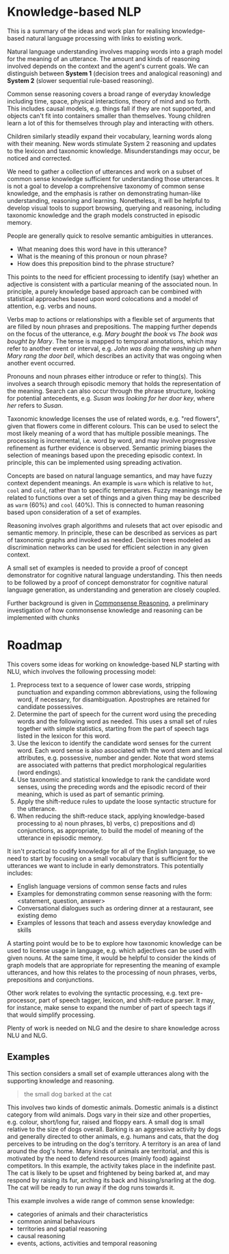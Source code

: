 # Knowledge-based NLP

This is a summary of the ideas and work plan for realising knowledge-based natural language processing with links to existing work.

Natural language understanding involves mapping words into a graph model for the meaning of an utterance. The amount and kinds of reasoning involved depends on the context and the agent's current goals. We can distinguish between **System 1** (decision trees and analogical reasoning) and **System 2** (slower sequential rule-based reasoning).

Common sense reasoning covers a broad range of everyday knowledge including time, space, physical interactions, theory of mind and so forth. This includes causal models, e.g. things fall if they are not supported, and objects can't fit into containers smaller than themselves. Young children learn a lot of this for themselves through play and interacting with others.

Children similarly steadily expand their vocabulary, learning words along with their meaning. New words stimulate System 2 reasoning and updates to the lexicon and taxonomic knowledge. Misunderstandings may occur, be noticed and corrected.

We need to gather a collection of utterances and work on a subset of common sense knowledge sufficient for understanding those utterances. It is not a goal to develop a comprehensive taxonomy of common sense knowledge, and the emphasis is rather on demonstrating human-like understanding, reasoning and learning. Nonetheless, it will be helpful to develop visual tools to support browsing, querying and reasoning, including taxonomic knowledge and the graph models constructed in episodic memory.

People are generally quick to resolve semantic ambiguities in utterances. 

* What meaning does this word have in this utterance?
* What is the meaning of this pronoun or noun phrase?
* How does this preposition bind to the phrase structure?

This points to the need for efficient processing to identify (say) whether an adjective is consistent with a particular meaning of the associated noun. In principle, a purely knowledge based approach can be combined with statistical approaches based upon word colocations and a model of attention, e.g. verbs and nouns.

Verbs map to actions or relationships with a flexible set of arguments that are filled by noun phrases and prepositions. The mapping further depends on the focus of the utterance, e.g. *Mary bought the book* vs *The book was bought by Mary*. The tense is mapped to temporal annotations, which may refer to another event or interval, e.g. *John was doing the washing up when Mary rang the door bell*, which describes an activity that was ongoing when another event occurred.

Pronouns and noun phrases either introduce or refer to thing(s). This involves a search through episodic memory that holds the representation of the meaning. Search can also occur through the phrase structure, looking for potential antecedents, e.g. *Susan was looking for her door key*, where *her* refers to *Susan*.

Taxonomic knowledge licenses the use of related words, e.g. "red flowers", given that flowers come in different colours. This can be used to select the most likely meaning of a word that has multiple possible meanings. The processing is incremental, i.e. word by word, and may involve progressive refinement as further evidence is observed. Semantic priming biases the selection of meanings based upon the preceding episodic context. In principle, this can be implemented using spreading activation.

Concepts are based on natural language semantics, and may have fuzzy context dependent meanings. An example is `warm` which is relative to `hot`, `cool` and `cold`, rather than to specific temperatures.  Fuzzy meanings may be related to functions over a set of things and a given thing may be described as `warm` (60%) and `cool` (40%). This is connected to human reasoning based upon consideration of a set of examples.

Reasoning involves graph algorithms and rulesets that act over episodic and semantic memory. In principle, these can be described as services as part of taxonomic graphs and invoked as needed. Decision trees modeled as discrimination networks can be used for efficient selection in any given context.

A small set of examples is needed to provide a proof of concept demonstrator for cognitive natural language understanding. This then needs to be followed by a proof of concept demonstrator for cognitive natural language generation, as understanding and generation are closely coupled.

Further background is given in [Commonsense Reasoning](commonsense.md), a preliminary investigation of how commonsense knowledge and reasoning can be implemented with chunks

# Roadmap

This covers some ideas for working on knowledge-based NLP starting with NLU, which involves the following processing model:

1. Preprocess text to a sequence of lower case words, stripping punctuation and expanding common abbreviations, using the following word, if necessary, for disambiguation. Apostrophes are retained for candidate possessives.
2. Determine the part of speech for the current word using the preceding words and the following word as needed. This uses a small set of rules together with simple statistics, starting from the part of speech tags listed in the lexicon for this word.
3. Use the lexicon to identify the candidate word senses for the current word. Each word sense is also associated with the word stem and lexical attributes, e.g. possessive, number and gender. Note that word stems are associated with patterns that predict morphological regularities (word endings).
4. Use taxonomic and statistical knowledge to rank the candidate word senses, using the preceding words and the episodic record of their meaning, which is used as part of semantic priming.
5. Apply the shift-reduce rules to update the loose syntactic structure for the utterance.
6. When reducing the shift-reduce stack, applying knowledge-based processing to a) noun phrases, b) verbs, c) prepositions and d) conjunctions, as appropriate, to build the model of meaning of the utterance in episodic memory.

It isn't practical to codify knowledge for all of the English language, so we need to start by focusing on a small vocabulary that is sufficient for the utterances we want to include in early demonstrators. This potentially includes:

* English language versions of common sense facts and rules
* Examples for demonstrating common sense reasoning with the form: <statement, question, answer>
* Conversational dialogues such as ordering dinner at a restaurant, see existing demo
* Examples of lessons that teach and assess everyday knowledge and skills

A starting point would be to be to explore how taxonomic knowledge can be used to license usage in language, e.g. which adjectives can be used with given nouns. At the same time, it would be helpful to consider the kinds of graph models that are appropriate for representing the meaning of example utterances, and how this relates to the processing of noun phrases, verbs, prepositions and conjunctions.

Other work relates to evolving the syntactic processing, e.g. text pre-processor, part of speech tagger, lexicon, and shift-reduce parser. It may, for instance, make sense to expand the number of part of speech tags if that would simplify processing.

Plenty of work is needed on NLG and the desire to share knowledge across NLU and NLG.

## Examples

This section considers a small set of example utterances along with the supporting knowledge and reasoning.

> the small dog barked at the cat

This involves two kinds of domestic animals. Domestic animals is a distinct category from wild animals. Dogs vary in their size and other properties, e.g. colour, short/long fur, raised and floppy ears.  A small dog is small relative to the size of dogs overall. Barking is an aggressive activity by dogs and generally directed to other animals, e.g. humans and cats, that the dog perceives to be intruding on the dog's territory. A territory is an area of land around the dog's home. Many kinds of animals are territorial, and this is motivated by the need to defend resources (mainly food) against competitors.  In this example, the activity takes place in the indefinite past.  The cat is likely to be upset and frightened by being barked at, and may respond by raising its fur, arching its back and hissing/snarling at the dog. The cat will be ready to run away if the dog runs towards it.

This example involves a wide range of common sense knowledge:

- categories of animals and their characteristics
- common animal behaviours
- territories and spatial reasoning
- causal reasoning
- events, actions, activities and temporal reasoning

